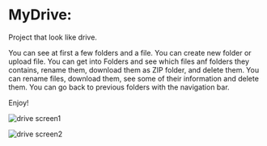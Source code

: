 # MyDrive:

Project that look like drive.

You can see at first a few folders and a file. You can create new folder or upload file. You can get into Folders and see which files anf folders they contains, rename them, download them as ZIP folder, and delete them. You can rename files, download them, see some of their information and delete them.
You can go back to previous folders with the navigation bar.

Enjoy!

![drive screen1](https://user-images.githubusercontent.com/117298820/236667608-878b1eee-843d-42cd-8fab-b86ed131305b.png)

![drive screen2](https://user-images.githubusercontent.com/117298820/236667642-8503cd35-9ad9-4dd6-a5e0-f37121ff98d1.png)
